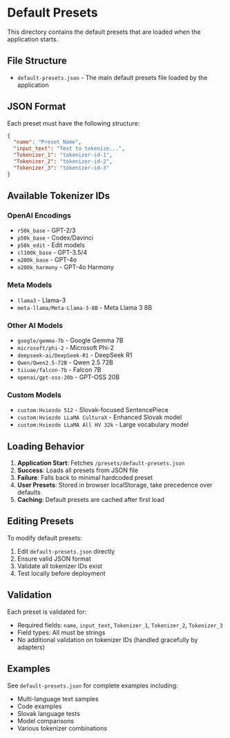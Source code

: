 # Default Presets

This directory contains the default presets that are loaded when the application starts.

## File Structure

- `default-presets.json` - The main default presets file loaded by the application

## JSON Format

Each preset must have the following structure:

```json
{
  "name": "Preset Name",
  "input_text": "Text to tokenize...",
  "Tokenizer_1": "tokenizer-id-1", 
  "Tokenizer_2": "tokenizer-id-2",
  "Tokenizer_3": "tokenizer-id-3"
}
```

## Available Tokenizer IDs

### OpenAI Encodings
- `r50k_base` - GPT-2/3
- `p50k_base` - Codex/Davinci  
- `p50k_edit` - Edit models
- `cl100k_base` - GPT-3.5/4
- `o200k_base` - GPT-4o
- `o200k_harmony` - GPT-4o Harmony

### Meta Models
- `llama3` - Llama-3
- `meta-llama/Meta-Llama-3-8B` - Meta Llama 3 8B

### Other AI Models
- `google/gemma-7b` - Google Gemma 7B
- `microsoft/phi-2` - Microsoft Phi-2
- `deepseek-ai/DeepSeek-R1` - DeepSeek R1
- `Qwen/Qwen2.5-72B` - Qwen 2.5 72B
- `tiiuae/falcon-7b` - Falcon 7B
- `openai/gpt-oss-20b` - GPT-OSS 20B

### Custom Models
- `custom:Hviezdo 512` - Slovak-focused SentencePiece
- `custom:Hviezdo LLaMA CulturaX` - Enhanced Slovak model
- `custom:Hviezdo LLaMA All HV 32k` - Large vocabulary model

## Loading Behavior

1. **Application Start**: Fetches `/presets/default-presets.json`
2. **Success**: Loads all presets from JSON file
3. **Failure**: Falls back to minimal hardcoded preset
4. **User Presets**: Stored in browser localStorage, take precedence over defaults
5. **Caching**: Default presets are cached after first load

## Editing Presets

To modify default presets:

1. Edit `default-presets.json` directly
2. Ensure valid JSON format
3. Validate all tokenizer IDs exist
4. Test locally before deployment

## Validation

Each preset is validated for:
- Required fields: `name`, `input_text`, `Tokenizer_1`, `Tokenizer_2`, `Tokenizer_3`
- Field types: All must be strings
- No additional validation on tokenizer IDs (handled gracefully by adapters)

## Examples

See `default-presets.json` for complete examples including:
- Multi-language text samples
- Code examples  
- Slovak language tests
- Model comparisons
- Various tokenizer combinations